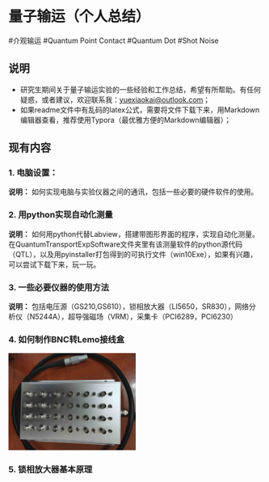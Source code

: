 # 量子输运（个人总结）

#介观输运 #Quantum Point Contact #Quantum Dot #Shot Noise

## 说明

- 研究生期间关于量子输运实验的一些经验和工作总结，希望有所帮助。有任何疑惑，或者建议，欢迎联系我：yuexiaokai@outlook.com；
- 如果readme文件中有乱码的latex公式，需要将文件下载下来，用Markdown编辑器查看，推荐使用Typora（最优雅方便的Markdown编辑器）；



## 现有内容

### 1. **电脑设置：** 

**说明：** 如何实现电脑与实验仪器之间的通讯，包括一些必要的硬件软件的使用。



### 2. 用python实现自动化测量

**说明：** 如何用python代替Labview，搭建带图形界面的程序，实现自动化测量。在QuantumTransportExpSoftware文件夹里有该测量软件的python源代码（QTL），以及用pyinstaller打包得到的可执行文件（win10Exe），如果有兴趣，可以尝试下载下来，玩一玩。



### 3. 一些必要仪器的使用方法

**说明：** 包括电压源（GS210,GS610），锁相放大器（LI5650，SR830），网络分析仪（N5244A），超导强磁场（VRM），采集卡（PCI6289，PCI6230）



### 4. 如何制作BNC转Lemo接线盒

<img src="如何制作BNC转Lemo接线盒/figures/fig1.png" width="50%" />



### 5. 锁相放大器基本原理

